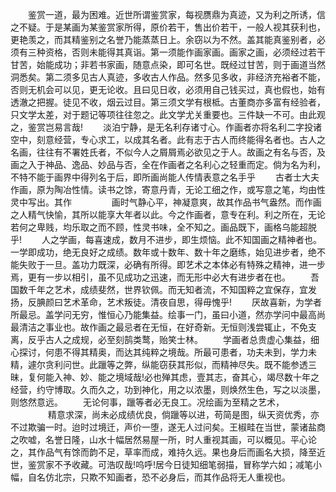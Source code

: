<!-- { "loadSidebar": true } -->
　　鉴赏一道，最为困难。近世所谓鉴赏家，每视赝鼎为真迹，又为利之所诱，信之不疑。于是某画为某鉴赏家所得，原价若干，售出价若干，一般人视其获利也，更艳羡之，而其精鉴别之名誉乃能蒸蒸日上。余窃以为不然。盖其能真鉴别者，必须有三种资格，否则未能得其真诣。第一须能作画家画。画家之画，必须经过若干甘苦，始能成功；非若书家画，随意点染，即可名世。既经过甘苦，则于画道当然洞悉矣。第二须多见古人真迹，多收古人作品。然多见多收，非经济充裕者不能，否则无机会可以见，更无论收。且曰见日收，必须用自己钱买过，真也假也，始有透澈之把握。徒见不收，烟云过目。第三须文学有根柢。古董商亦多富有经验者，只文学太差，对于题记等项往往忽之。此文学尤关重要也。三件缺一不可。由此观之，鉴赏岂易言哉!
　　淡泊宁静，是无名利存诸寸心。作画者亦将名利二字投诸空中，刻意经营，专心求工，以成其名者。此有志于古人而终能得名者也。古人之名画，往往有不署姓氏者，不似今人之屑屑焉必欲见之于人。故画之有名与否，及画之入于神品、逸品、妙品与否，全在作画者之名利心之轻重而定。倘为名为利，不特不能于画界中得列名于后，即所画尚能人传情表意之名手乎
　　古者士大夫作画，原为陶冶性情。读书之馀，寄意丹青，无论工细之作，或写意之笔，均由性灵中写出。其作
　　
　　画时气静心平，神凝意爽，故其作品书气盎然。而作画之人精气快愉，其所以能享大年者以此。今之作画者，意专在利。利之所在，无论若何之卑贱，均乐取之而不顾，性灵书味，全不知之。画品既下，画格乌能超脱乎!
　　人之学画，每喜速成，数月不进步，即生烦恼。此不知国画之精神者也。一学即成功，绝无良好之成绩。数年或十数年、数十年之磨练，始见进步者，绝不能失败于一旦。盖功力既深，必确有所得。即艺术之本体必有特殊之精神，进一步焉，更有一步以相引，虽不见成功之迅速，而无形中必大有进步者在也。
　　吾国数千年之艺术，成绩斐然，世界钦佩。而无知者流，不知国粹之宜保存，宜发扬，反腆颜曰艺术革命，艺术叛徒。清夜自思，得毋愧乎!
　　厌故喜新，为学者所最忌。盖学问无穷，惟恒心乃能集益。绘事一门，虽曰小道，然亦学问中最高尚最清洁之事业也。故作画之最忌者在无恒，在好奇新。无恒则浅尝辄止，不免支离，反乎古人之成规，必至刻鹄类鹜，贻笑士林。
　　学画者总贵虚心集益，细心探讨，何患不得其精奥，而达其纯粹之境哉。所最可患者，功夫未到，学力未精，遽尔贪利问世。此躐等之弊，纵能窃获其形似，而精神尽失。既不能参透三昧，复何能入神、妙、能之境域哉!必也殚其虑，壹其志，奋其心，竭尽数十年之经营，约守博取。久而久之，功到神化，用之以浓墨，则焕然生色，写之以淡墨，则悠然意远。
　　无论何事，躐等者必无良工。况绘画为至精之艺术，
　　
　　精意求深，尚未必成绩优良，倘躐等以进，苟简是图，纵天资优秀，亦不过欺骗一时。迨时过境迁，声价一堕，遂无人过问矣。王椒畦在当世，蒙诸盐商之吹嘘，名誉日隆，山水十幅居然易屋一所，时人重视其画，可以概见。平心论之，其作品气有馀而韵不足，草率而成，难持久远。果也身后而画名大损，降至近世，鉴赏家不予收藏。可浩叹哉!呜呼!居今日徒知细笔弱描，冒称学六如；减笔小幅，自名仿北宗，只欺不知画者，恐不必身后，而其作品将无人重视也。
　　
　　
